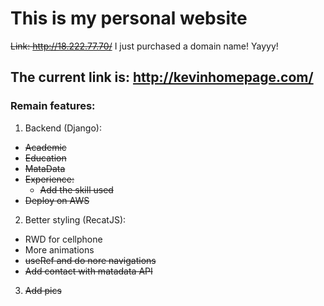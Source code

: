 # This is my personal website

~~Link: http://18.222.77.70/~~
I just purchased a domain name! Yayyy!

## The current link is: http://kevinhomepage.com/

### Remain features:
1. Backend (Django):
  + ~~Academic~~
  + ~~Education~~
  + ~~MataData~~
  + ~~Experience:~~
    + ~~Add the skill used~~
  +  ~~Deploy on AWS~~
2. Better styling (RecatJS):
  + RWD for cellphone
  + More animations
  + ~~useRef and do nore navigations~~
  + ~~Add contact with matadata API~~
3. ~~Add pics~~
